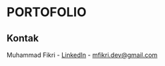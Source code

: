 # PORTOFOLIO

## Kontak

Muhammad Fikri - [LinkedIn](www.linkedin.com/in/mfikridevapp) - mfikri.dev@gmail.com


